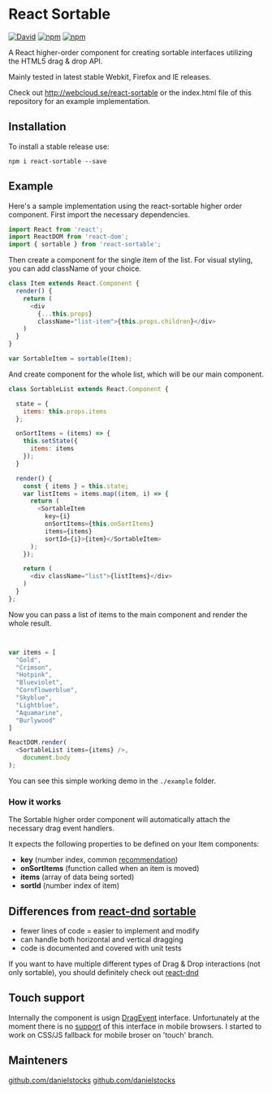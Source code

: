 # React Sortable


[![David](https://david-dm.org/danielstocks/react-sortable.svg)](https://david-dm.org/danielstocks/react-sortable)
[![npm](https://img.shields.io/npm/v/react-sortable.svg)](https://www.npmjs.com/package/react-sortable)
[![npm](https://img.shields.io/npm/dt/react-sortable.svg?maxAge=2592000)](https://www.npmjs.com/package/react-sortable)


A React higher-order component for creating sortable interfaces
utilizing the HTML5 drag & drop API.

Mainly tested in latest stable Webkit, Firefox and IE releases.

Check out http://webcloud.se/react-sortable or the index.html file of this repository
for an example implementation.

## Installation

To install a stable release use:

`npm i react-sortable --save`

## Example

Here's a sample implementation using the react-sortable higher order component.
First import the necessary dependencies.

```js
import React from 'react';
import ReactDOM from 'react-dom';
import { sortable } from 'react-sortable';

```

Then create a component for the single item of the list.
For visual styling, you can add className of your choice.

```js
class Item extends React.Component {
  render() {
    return (
      <div 
        {...this.props} 
        className="list-item">{this.props.children}</div>
    )
  }
}

var SortableItem = sortable(Item);

```

And create component for the whole list, which will be our main component.

```js
class SortableList extends React.Component {

  state = {
    items: this.props.items
  };

  onSortItems = (items) => {
    this.setState({
      items: items
    });
  }

  render() {
    const { items } = this.state;
    var listItems = items.map((item, i) => {
      return (
        <SortableItem
          key={i}
          onSortItems={this.onSortItems}
          items={items}
          sortId={i}>{item}</SortableItem>
      );
    });

    return (
      <div className="list">{listItems}</div>
    )
  }
};

```

Now you can pass a list of items to the main component and render the whole result.

```js


var items = [
  "Gold",
  "Crimson",
  "Hotpink",
  "Blueviolet",
  "Cornflowerblue",
  "Skyblue",
  "Lightblue",
  "Aquamarine",
  "Burlywood"
]

ReactDOM.render(
  <SortableList items={items} />,
    document.body
);

```

You can see this simple working demo in the `./example` folder.

### How it works

The Sortable higher order component will automatically attach the necessary drag event handlers.

It expects the following properties to be defined on your Item components:

- **key** (number index, common [recommendation](http://facebook.github.io/react/docs/reconciliation.html#keys))             
- **onSortItems** (function called when an item is moved)
- **items** (array of data being sorted)
- **sortId** (number index of item)


## Differences from [react-dnd](http://gaearon.github.io/react-dnd) [sortable](http://gaearon.github.io/react-dnd/examples-sortable-simple.html)
- fewer lines of code = easier to implement and modify
- can handle both horizontal and vertical dragging
- code is documented and covered with unit tests

If you want to have multiple different types of Drag & Drop interactions (not only sortable), you should definitely check out [react-dnd](http://gaearon.github.io/react-dnd)

## Touch support

Internally the component is usign [DragEvent](https://developer.mozilla.org/en-US/docs/Web/API/DragEvent) interface.
Unfortunately at the moment there is no [support](https://developer.mozilla.org/en-US/docs/Web/API/DragEvent#Browser_compatibility) of this interface in mobile browsers. I started to work on CSS/JS fallback for mobile broser on 'touch' branch.

## Mainteners

[github.com/danielstocks](https://github.com/danielstocks)
[github.com/danielstocks](https://github.com/Dharmoslap)
